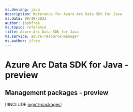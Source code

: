 ```yaml
---
ms.devlang: java
description: Reference for Azure Arc Data SDK for Java
ms.data: 09/30/2022
author: joshfree
ms.topic: reference
title: Azure Arc Data SDK for Java
ms.service: azure-resource-manager
ms.author: jfree
---
```

# Azure Arc Data SDK for Java - preview

## Management packages - preview
[!INCLUDE [mgmt-packages](arc-data-mgmt-index.md)]